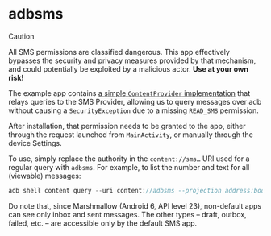 # adbsms

> [!CAUTION]
> All SMS permissions are classified dangerous. This app effectively bypasses
> the security and privacy measures provided by that mechanism, and could
> potentially be exploited by a malicious actor. <b>Use at your own risk!</b>

The example app contains [a simple `ContentProvider` implementation][provider]
that relays queries to the SMS Provider, allowing us to query messages over adb
without causing a `SecurityException` due to a missing `READ_SMS` permission.

After installation, that permission needs to be granted to the app, either
through the request launched from `MainActivity`, or manually through the device
Settings.

To use, simply replace the authority in the `content://sms…` URI used for a
regular query with `adbsms`. For example, to list the number and text for all
(viewable) messages:

```kotlin
adb shell content query --uri content://adbsms --projection address:body
```

Do note that, since Marshmallow (Android 6, API level 23), non-default apps can
see only inbox and sent messages. The other types – draft, outbox, failed, etc.
– are accessible only by the default SMS app.


  [provider]: app/src/main/kotlin/dev/gonodono/adbsms/AdbSmsProvider.kt